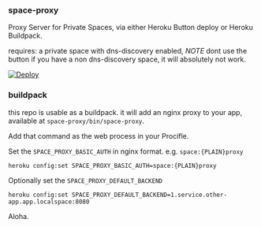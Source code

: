 ### space-proxy 

Proxy Server for Private Spaces, via either Heroku Button deploy or Heroku Buildpack.

requires: a private space with dns-discovery enabled, *NOTE* dont use the button if you have a non dns-discovery space, it will absolutely not work.

[![Deploy](https://www.herokucdn.com/deploy/button.svg)](https://heroku.com/deploy?template=https://github.com/heroku/heroku-buildpack-space-proxy)

### buildpack 

this repo is usable as a buildpack. it will add an nginx proxy to your app, available at `space-proxy/bin/space-proxy`.

Add that command as the web process in your Procifle.

Set the `SPACE_PROXY_BASIC_AUTH` in nginx format. e.g. `space:{PLAIN}proxy`

```
heroku config:set SPACE_PROXY_BASIC_AUTH=space:{PLAIN}proxy
```

Optionally set the `SPACE_PROXY_DEFAULT_BACKEND`

```
heroku config:set SPACE_PROXY_DEFAULT_BACKEND=1.service.other-app.app.localspace:8080
```

Aloha.